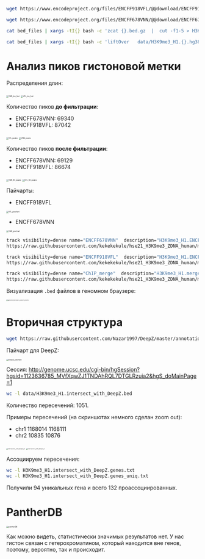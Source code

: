 ```bash
wget https://www.encodeproject.org/files/ENCFF918VFL/@@download/ENCFF918VFL.bed.gz

wget https://www.encodeproject.org/files/ENCFF678VNN/@@download/ENCFF678VNN.bed.gz

cat bed_files | xargs -tI{} bash -c 'zcat {}.bed.gz  |  cut -f1-5 > H3K9me3_H1.{}.hg38.bed'

cat bed_files | xargs -tI{} bash -c 'liftOver   data/H3K9me3_H1.{}.hg38.bed   hg38ToHg19.over.chain.gz   H3K9me3_H1.{}.hg19.bed   H3K9me3_H1.{}.unmapped.bed'
```

# Анализ пиков гистоновой метки

Распределения длин:

<img src="./png/VNN_len_hist.png" alt="VNN_len_hist" style="zoom: 33%;" />

<img src="./png/VFL_len_hist.png" alt="VFL_len_hist" style="zoom:33%;" />



Количество пиков **до фильтрации**:

* ENCFF678VNN: 69340
* ENCFF918VFL: 87042

<img src="./png/VFL_peaks.png" alt="VFL_peaks" style="zoom:33%;" />

<img src="./png/VNN_peaks.png" alt="VNN_peaks" style="zoom:33%;" />

Количество пиков **после фильтрации**:

* ENCFF678VNN: 69129
* ENCFF918VFL: 86674

<img src="./png/VNN_filt_peaks.png" alt="VNN_filt_peaks" style="zoom:33%;" />

<img src="./png/VFL_filt_peaks.png" alt="VFL_filt_peaks" style="zoom:33%;" />



Пайчарты:

* ENCFF918VFL

<img src="./png/VFL_piechart.png" alt="VFL_piechart" style="zoom:33%;" />

* ENCFF678VNN

<img src="./png/VNN_piechart.png" alt="VNN_piechart" style="zoom:33%;" />

```bash
track visibility=dense name="ENCFF678VNN"  description="H3K9me3_H1.ENCFF678VNN.hg19.fitered.bed"
https://raw.githubusercontent.com/kekekekule/hse21_H3K9me3_ZDNA_human/master/data/H3K9me3_H1.ENCFF678VNN.hg19.filtered.bed

track visibility=dense name="ENCFF918VFL"  description="H3K9me3_H1.ENCFF918VFL.hg19.fitered.bed"
https://raw.githubusercontent.com/kekekekule/hse21_H3K9me3_ZDNA_human/master/data/H3K9me3_H1.ENCFF918VFL.hg19.filtered.bed

track visibility=dense name="ChIP_merge"  description="H3K9me3_H1.merge.hg19.fitered.bed"
https://raw.githubusercontent.com/kekekekule/hse21_H3K9me3_ZDNA_human/master/data/H3K9me3_H1.merge.hg19.bed
```



Визуализация `.bed` файлов в геномном браузере:

<img src="./png/genome_browser_custom_tracks.png" alt="genome_browser_custom_tracks" style="zoom: 25%;" />



# Вторичная структура

```bash
wget https://raw.githubusercontent.com/Nazar1997/DeepZ/master/annotation/DeepZ.bed
```

Пайчарт для DeepZ:

<img src="./png/DeepZ_piechart.png" alt="DeepZ_piechart" style="zoom:33%;" />



Сессия: http://genome.ucsc.edu/cgi-bin/hgSession?hgsid=1123636785_MVfXqwZJ1TNDAhRQL7DTGLRzuia2&hgS_doMainPage=1

```bash
wc -l data/H3K9me3_H1.intersect_with_DeepZ.bed
```

Количество пересечений: 1051.

Примеры пересечений (на скриншотах немного сделан zoom out):

* chr1	1168014	1168111
* chr2	10835	10876

<img src="./png/intersection_with_DeepZ_2.png" alt="intersection_with_DeepZ_2" style="zoom: 25%;" />

<img src="./png/intersection_with_DeepZ_1.png" alt="intersection_with_DeepZ_1" style="zoom:25%;" />



Ассоциируем пересечения:

```bash
wc -l H3K9me3_H1.intersect_with_DeepZ.genes.txt
wc -l H3K9me3_H1.intersect_with_DeepZ.genes_uniq.txt
```

Получили 94 уникальных гена и всего 132 проассоциированных.



# PantherDB

<img src="./png/pantherDB.png" alt="pantherDB" style="zoom:33%;" />

Как можно видеть, статистически значимых результатов нет. У нас гистон связан с гетерохроматином, который находится вне генов, поэтому, вероятно, так и происходит.